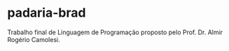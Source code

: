 # padaria-brad
Trabalho final de Linguagem de Programação proposto pelo Prof. Dr. Almir Rogério Camolesi.
